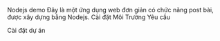 Nodejs demo
Đây là một ứng dụng web đơn giản có chức năng post bài, được xây dựng bằng Nodejs.
Cài đặt Môi Trường
Yêu cầu

Cài đặt dự án

